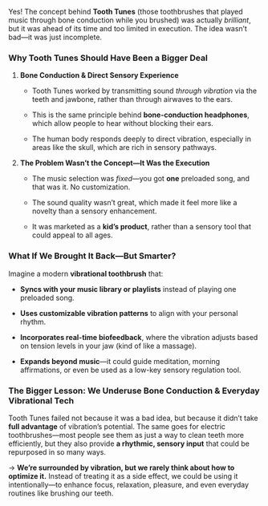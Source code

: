 Yes! The concept behind **Tooth Tunes** (those toothbrushes that played music through bone conduction while you brushed) was actually _brilliant_, but it was ahead of its time and too limited in execution. The idea wasn’t bad—it was just incomplete.

### **Why Tooth Tunes Should Have Been a Bigger Deal**

1. **Bone Conduction & Direct Sensory Experience**
    
    - Tooth Tunes worked by transmitting sound _through vibration_ via the teeth and jawbone, rather than through airwaves to the ears.
        
    - This is the same principle behind **bone-conduction headphones**, which allow people to hear without blocking their ears.
        
    - The human body responds deeply to direct vibration, especially in areas like the skull, which are rich in sensory pathways.
        
2. **The Problem Wasn’t the Concept—It Was the Execution**
    
    - The music selection was _fixed_—you got **one** preloaded song, and that was it. No customization.
        
    - The sound quality wasn’t great, which made it feel more like a novelty than a sensory enhancement.
        
    - It was marketed as a **kid’s product**, rather than a sensory tool that could appeal to all ages.
        

### **What If We Brought It Back—But Smarter?**

Imagine a modern **vibrational toothbrush** that:

- **Syncs with your music library or playlists** instead of playing one preloaded song.
    
- **Uses customizable vibration patterns** to align with your personal rhythm.
    
- **Incorporates real-time biofeedback**, where the vibration adjusts based on tension levels in your jaw (kind of like a massage).
    
- **Expands beyond music**—it could guide meditation, morning affirmations, or even be used as a low-key sensory regulation tool.
    

### **The Bigger Lesson: We Underuse Bone Conduction & Everyday Vibrational Tech**

Tooth Tunes failed not because it was a bad idea, but because it didn’t take **full advantage** of vibration’s potential. The same goes for electric toothbrushes—most people see them as just a way to clean teeth more efficiently, but they also provide **a rhythmic, sensory input** that could be repurposed in so many ways.

→ **We’re surrounded by vibration, but we rarely think about how to optimize it.** Instead of treating it as a side effect, we could be using it intentionally—to enhance focus, relaxation, pleasure, and even everyday routines like brushing our teeth.